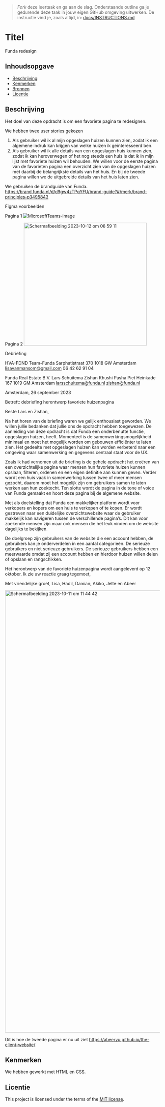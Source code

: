 > _Fork_ deze leertaak en ga aan de slag. Onderstaande outline ga je gedurende deze taak in jouw eigen GitHub omgeving uitwerken. De instructie vind je, zoals altijd, in: [docs/INSTRUCTIONS.md](docs/INSTRUCTIONS.md)

# Titel
Funda redesign 


## Inhoudsopgave

  * [Beschrijving](#beschrijving)
  * [Kenmerken](#kenmerken)
  * [Bronnen](#bronnen)
  * [Licentie](#licentie)

## Beschrijving

Het doel van deze opdracht is om een favoriete pagina te redesignen. 

We hebben twee user stories gekozen

1. Als gebruiker wil ik al mijn opgeslagen huizen kunnen zien, zodat ik een algemene indruk kan krijgen van welke huizen ik geïnteresseerd ben.
2. Als gebruiker wil ik alle details van een opgeslagen huis kunnen zien, zodat ik kan heroverwegen of het nog steeds een huis is dat ik in mijn lijst met favoriete huizen wil behouden.
We willen voor de eerste pagina van de favorieten pagina een overzicht zien van de opgeslagen huizen met daarbij de belangrijkste details van het huis. En bij de tweede pagina willen we de uitgebreide details van het huis laten zien.

We gebruiken de brandguide van Funda. 
https://brand.funda.nl/d/d9gw4zTPqYFU/brand-guide?#/merk/brand-principles-p3495843

Figma voorbeelden

Pagina 1
![MicrosoftTeams-image](https://github.com/Abeeryu/the-client-website/assets/144008863/72f564a8-596f-43d7-837d-7ac937c1e892)

Pagina 2
<img width="400" alt="Scherm­afbeelding 2023-10-12 om 08 59 11" src="https://github.com/Abeeryu/the-client-website/assets/144008863/28bf97f6-6c36-45af-9741-a861dcdecd3a">



Debriefing

HVA-FDND Team-Funda 
Sarphatistraat 370 
1018 GW Amsterdam 
lisavanmansom@gmail.com 
06 42 62 91 04 

Funda Real Estate B.V.
Lars Schuitema Zishan Khushi Pasha 
Piet Heinkade 167 
1019 GM Amsterdam
larsschuitema@funda.nl
zishan@funda.nl 

Amsterdam, 26 september 2023 

Betreft: debriefing herontwerp favoriete huizenpagina

Beste Lars en Zishan, 

Na het horen van de briefing waren we gelijk enthousiast geworden. We willen jullie bedanken dat jullie ons de opdracht hebben toegewezen. De aanleiding van deze opdracht is dat Funda een onderbenutte functie, opgeslagen huizen, heeft. Momenteel is de samenwerkingsmogelijkheid minimaal en moet het mogelijk worden om gebouwen efficiënter te laten zien. Het gedeelte met opgeslagen huizen kan worden verbeterd naar een omgeving waar samenwerking en gegevens centraal staat voor de UX. 

Zoals ik had vernomen uit de briefing is de gehele opdracht het creëren van een overzichtelijke pagina waar mensen hun favoriete huizen kunnen opslaan, filteren, ordenen en een eigen definitie aan kunnen geven. Verder wordt een huis vaak in samenwerking tussen twee of meer mensen gezocht, daarom moet het mogelijk zijn om gebruikers samen te laten werken aan hun zoektocht. Ten slotte wordt de pagina in de tone of voice van Funda gemaakt en hoort deze pagina bij de algemene website. 

Met als doelstelling dat Funda een makkelijker platform wordt voor verkopers en kopers om een huis te verkopen of te kopen. Er wordt gestreven naar een duidelijke overzichtswebsite waar de gebruiker makkelijk kan navigeren tussen de verschillende pagina’s. Dit kan voor zoekende mensen zijn maar ook mensen die het leuk vinden om de website dagelijks te bekijken.

De doelgroep zijn gebruikers van de website die een account hebben, de gebruikers kan je onderverdelen in een aantal categorieën. De serieuze gebruikers en niet serieuze gebruikers. De serieuze gebruikers hebben een meerwaarde omdat zij een account hebben en hierdoor huizen willen delen of opslaan en rangschikken. 

Het herontwerp van de favoriete huizenpagina wordt aangeleverd op 12 oktober. Ik zie uw reactie graag tegemoet, 

Met vriendelijke groet, 
Lisa, Hadil, Damian, Akiko, Jelte en Abeer

<img width="1440" alt="Scherm­afbeelding 2023-10-11 om 11 44 42" src="https://github.com/Abeeryu/the-client-website/assets/144008863/9ac2ca4d-8b9f-43af-933e-511d48067072">

Dit is hoe de tweede pagina er nu uit ziet
https://abeeryu.github.io/the-client-website/

<!-- In de Beschrijving staat hoe je project er uit ziet, hoe het werkt en wat je er mee kan. -->
<!-- Voeg een mooie poster visual toe 📸 -->
<!-- Voeg een link toe naar Github Pages 🌐-->

## Kenmerken

We hebben gewerkt met HTML en CSS.
<!-- Bij Kenmerken staat welke technieken zijn gebruikt en hoe. Wat is de HTML structuur? Wat zijn de belangrijkste dingen in CSS? Wat is er met Javascript gedaan en hoe? Misschien heb je een framwork of library gebruikt? -->



## Licentie

This project is licensed under the terms of the [MIT license](./LICENSE).
